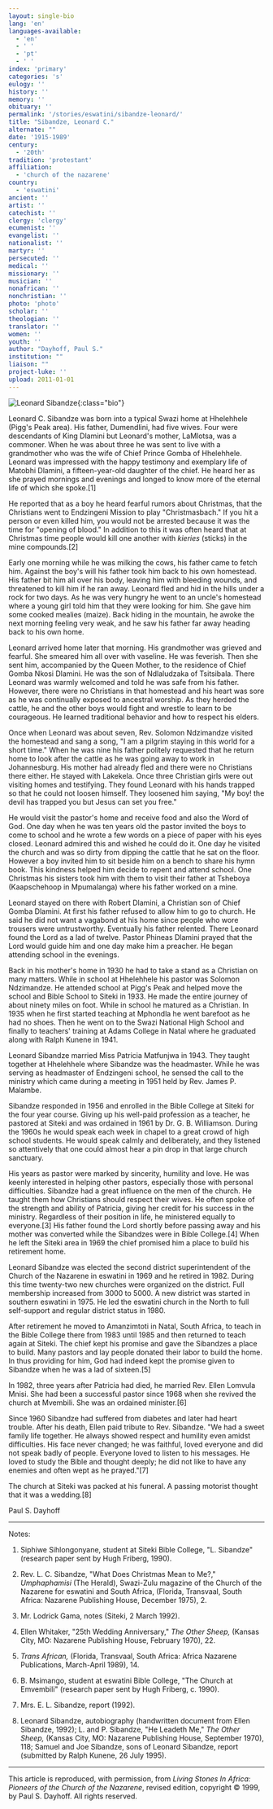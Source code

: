 ```yaml
---
layout: single-bio
lang: 'en'
languages-available:
  - 'en'
  - ' '
  - 'pt'
  - ' '
index: 'primary'
categories: 's'
eulogy: ''
history: ''
memory: ''
obituary: ''
permalink: '/stories/eswatini/sibandze-leonard/'
title: "Sibandze, Leonard C."
alternate: ""
date: '1915-1989'
century:
  - '20th'
tradition: 'protestant'
affiliation:
  - 'church of the nazarene'
country:
  - 'eswatini'
ancient: ''
artist: ''
catechist: ''
clergy: 'clergy'
ecumenist: ''
evangelist: ''
nationalist: ''
martyr: ''
persecuted: ''
medical: ''
missionary: ''
musician: ''
nonafrican: ''
nonchristian: ''
photo: 'photo'
scholar: ''
theologian: ''
translator: ''
women: ''
youth: ''
author: "Dayhoff, Paul S."
institution: ""
liaison: ""
project-luke: ''
upload: 2011-01-01
---
```


![Leonard Sibandze](/images/bio-pics/eswatini/sibandze-leonard/sibandze_leonard.jpg){:class="bio"}

Leonard C. Sibandze was born into a typical Swazi home at Hhelehhele (Pigg's Peak area).  His father, Dumendlini, had five wives.  Four were descendants of King Dlamini but Leonard's mother, LaMlotsa, was a commoner.  When he was about three he was sent to live with a grandmother who was the wife of  Chief Prince Gomba of Hhelehhele.  Leonard was impressed with the happy testimony and exemplary life of Matobhi Dlamini, a fifteen-year-old daughter of the chief.  He heard her as she prayed mornings and evenings and longed to know more of the eternal life of which she spoke.[1]

He reported that as a boy he heard fearful rumors about Christmas, that the Christians went to Endzingeni Mission to play "Christmasbach."   If you hit a person or even killed him, you would not be arrested because it was the time for "opening of blood."  In addition to this it was often heard that at Christmas time people would kill one another with *kieries* (sticks) in the mine compounds.[2]

Early one morning while he was milking the cows, his father came to fetch him.  Against the boy's will his father took him back to his own homestead.  His father bit him all over his body, leaving him with bleeding wounds, and threatened to kill him if he ran away.  Leonard fled and hid in the hills under a rock for two days.  As he was very hungry he went to an uncle's homestead where a young girl told him that they were looking for him.  She gave him some cooked mealies (maize).  Back hiding in the mountain, he awoke the next morning feeling very weak, and he saw his father far away heading back to his own home.

Leonard arrived home later that morning.  His grandmother was grieved and fearful.  She smeared him all over with vaseline.  He was feverish.  Then she sent him, accompanied by the Queen Mother, to the residence of Chief Gomba Nkosi Dlamini.  He was the son of Ndlaludzaka of Tsitsibala.  There Leonard was warmly welcomed and told he was safe from his father.  However, there were no Christians in that homestead and his heart was sore as he was continually exposed to ancestral worship.  As they herded the cattle, he and the other boys would fight and wrestle to learn to be courageous.  He learned traditional behavior and how to respect his elders.

Once when Leonard was about seven, Rev. Solomon Ndzimandze visited the homestead and sang a song, "I am a pilgrim staying in this world for a short time."  When he was nine his father politely requested that he return home to look after the cattle as he was going away to work in Johannesburg.  His mother had already fled and there were no Christians there either.  He stayed with Lakekela.  Once three Christian girls were out visiting homes and testifying.  They found Leonard with his hands trapped so that he could not loosen himself.  They loosened him saying, "My boy! the devil has trapped you but Jesus can set you free."

He would visit the pastor's home and receive food and also the Word of God.  One day when he was ten years old the pastor invited the boys to come to school and he wrote a few words on a piece of paper with his eyes closed.  Leonard admired this and wished he could do it.  One day he visited the church and was so dirty from dipping the cattle that he sat on the floor.  However a boy invited him to sit beside him on a bench to share his hymn book.  This kindness helped him decide to repent and attend school.  One Christmas his sisters took him with them to visit their father at Tsheboya (Kaapschehoop in Mpumalanga) where his father worked on a mine.

Leonard stayed on there with Robert Dlamini, a Christian son of Chief Gomba Dlamini.  At first his father refused to allow him to go to church.  He said he did not want a vagabond at his home since people who wore trousers were untrustworthy.  Eventually his father relented.  There Leonard found the Lord as a lad of twelve.  Pastor Phineas Dlamini prayed that the Lord would guide him and one day make him a preacher.  He began attending school in the evenings.

Back in his mother's home in 1930 he had to take a stand as a Christian on many matters.  While in school at Hhelehhele his pastor was Solomon Ndzimandze.  He attended school at Pigg's Peak and helped move the school and Bible School to Siteki in 1933.  He made the entire journey of about ninety miles on foot. While in school he matured as a Christian.  In 1935 when he first started teaching at Mphondla he went barefoot as he had no shoes.  Then he went on to the Swazi National High School and finally to teachers' training at Adams College in Natal where he graduated along with Ralph Kunene in 1941.

Leonard Sibandze married Miss Patricia Matfunjwa in 1943.  They taught together at Hhelehhele where Sibandze was the headmaster.  While he was serving as headmaster of Endzingeni school, he sensed the call to the ministry which came during a meeting in 1951 held by Rev. James P. Malambe.

Sibandze responded in 1956 and enrolled in the Bible College at Siteki for the four year course.  Giving up his well-paid profession as a teacher, he pastored at Siteki and was ordained in 1961 by Dr. G. B. Williamson.  During the 1960s he would speak each week in chapel to a great crowd of high school students.  He would speak calmly and deliberately, and they listened so attentively that one could almost hear a pin drop in that large church sanctuary.

His years as pastor were marked by sincerity, humility and love.  He was keenly interested in helping other pastors, especially those with personal difficulties.  Sibandze had a great influence on the men of the church.  He taught them how Christians should respect their wives.  He often spoke of the strength and ability of Patricia, giving her credit for his success in the ministry.  Regardless of their position in life, he ministered equally to everyone.[3]   His father found the Lord shortly before passing away and his mother was converted while the Sibandzes were in Bible College.[4]   When he left the Siteki area in 1969 the chief promised him a place to build his retirement home.

Leonard Sibandze was elected the second district superintendent of the Church of the Nazarene in eswatini in 1969 and he retired in 1982.  During this time twenty-two new churches were organized on the district. Full membership increased from 3000 to 5000.  A new district was started in southern eswatini in 1975.  He led the eswatini church in the North to full self-support and regular district status in 1980.

After retirement he moved to Amanzimtoti in Natal, South Africa, to teach in the Bible College there from 1983 until 1985 and then returned to teach again at Siteki.  The chief kept his promise and gave the Sibandzes a place to build.  Many pastors and lay people donated their labor to build the home.  In thus providing for him, God had indeed kept the promise given to Sibandze when he was a lad of sixteen.[5]

In 1982, three years after Patricia had died, he married Rev. Ellen Lomvula Mnisi.  She had been a successful pastor since 1968 when she revived the church at Mvembili.  She was an ordained minister.[6]

Since 1960 Sibandze had suffered from diabetes and later had heart trouble.  After his death, Ellen paid tribute to Rev. Sibandze.  "We had a sweet family life together.  He always showed respect and humility even amidst difficulties.  His face never changed; he was faithful, loved everyone and did not speak badly of people.  Everyone loved to listen to his messages.  He loved to study the Bible and thought deeply;  he did not like to have any enemies and often wept as he prayed."[7]

The church at Siteki was packed at his funeral.  A passing motorist thought that it was a wedding.[8]

Paul S. Dayhoff

---

Notes:

1. Siphiwe Sihlongonyane, student at Siteki Bible College, "L. Sibandze" (research paper sent by Hugh Friberg, 1990).

2. Rev. L. C. Sibandze, "What Does Christmas Mean to Me?," *Umphaphamisi* (The Herald), Swazi-Zulu magazine of the Church of the Nazarene for eswatini and South Africa, (Florida, Transvaal, South Africa: Nazarene Publishing House, December 1975), 2.

3. Mr. Lodrick Gama, notes (Siteki, 2 March 1992).

4. Ellen Whitaker, "25th Wedding Anniversary," *The Other Sheep,* (Kansas City, MO: Nazarene Publishing House, February 1970), 22.

5. *Trans African,* (Florida, Transvaal, South Africa: Africa Nazarene Publications, March-April 1989), 14.

6. B. Msimango, student at eswatini Bible College, "The Church at Emvembili" (research paper sent by Hugh Friberg, c. 1990).

7. Mrs. E. L. Sibandze, report (1992).

8. Leonard Sibandze, autobiography (handwritten document from Ellen Sibandze, 1992); L. and P. Sibandze, "He Leadeth Me," *The Other Sheep,* (Kansas City, MO: Nazarene Publishing House, September 1970), 118; Samuel and Joe Sibandze, sons of Leonard Sibandze, report (submitted by Ralph Kunene, 26 July 1995).

---

This article is reproduced, with permission, from *Living Stones In Africa: Pioneers of the Church of the Nazarene*, revised edition, copyright &copy; 1999, by Paul S. Dayhoff.  All rights reserved.
